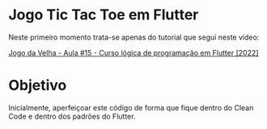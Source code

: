 # Jogo Tic Tac Toe em Flutter

Neste primeiro momento trata-se apenas do tutorial que segui neste vídeo:

[Jogo da Velha - Aula #15 - Curso lógica de programação em Flutter [2022]](https://acesse.dev/hVknH)

# Objetivo

Inicialmente, aperfeiçoar este código de forma que fique dentro do Clean Code e dentro dos padrões do Flutter.
